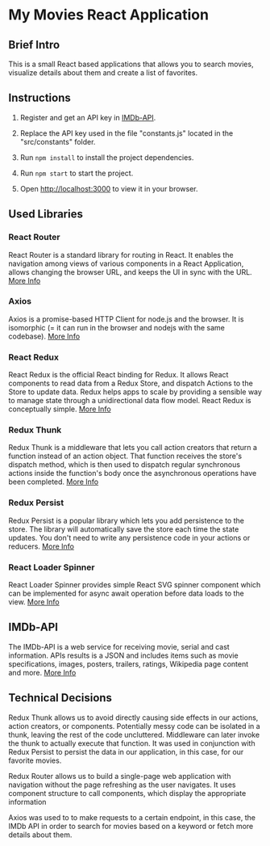 # My Movies React Application

## Brief Intro

This is a small React based applications that allows you to search movies, visualize details about them and create a list of favorites.

## Instructions

1. Register and get an API key in [IMDb-API](https://imdb-api.com/).

2. Replace the API key used in the file "constants.js" located in the "src/constants" folder.

3. Run `npm install` to install the project dependencies.

4. Run `npm start` to start the project.

5. Open [http://localhost:3000](http://localhost:3000) to view it in your browser.

## Used Libraries

### React Router

React Router is a standard library for routing in React. It enables the navigation among views of various components in a React Application, allows changing the browser URL, and keeps the UI in sync with the URL. [More Info](https://reactrouter.com/)

### Axios

Axios is a promise-based HTTP Client for node.js and the browser. It is isomorphic (= it can run in the browser and nodejs with the same codebase). [More Info](https://axios-http.com/docs/intro)

### React Redux

React Redux is the official React binding for Redux. It allows React components to read data from a Redux Store, and dispatch Actions to the Store to update data. Redux helps apps to scale by providing a sensible way to manage state through a unidirectional data flow model. React Redux is conceptually simple. [More Info](https://react-redux.js.org)

### Redux Thunk

Redux Thunk is a middleware that lets you call action creators that return a function instead of an action object. That function receives the store's dispatch method, which is then used to dispatch regular synchronous actions inside the function's body once the asynchronous operations have been completed. [More Info](https://github.com/reduxjs/redux-thunk)

### Redux Persist

Redux Persist is a popular library which lets you add persistence to the store. The library will automatically save the store each time the state updates. You don't need to write any persistence code in your actions or reducers. [More Info](https://github.com/rt2zz/redux-persist)

### React Loader Spinner

React Loader Spinner provides simple React SVG spinner component which can be implemented for async await operation before data loads to the view. [More Info](https://github.com/mhnpd/react-loader-spinner)

## IMDb-API

The IMDb-API is a web service for receiving movie, serial and cast information. APIs results is a JSON and includes items such as movie specifications, images, posters, trailers, ratings, Wikipedia page content and more. [More Info](https://imdb-api.com/)

## Technical Decisions

Redux Thunk allows us to avoid directly causing side effects in our actions, action creators, or components. Potentially messy code can be isolated in a thunk, leaving the rest of the code uncluttered. Middleware can later invoke the thunk to actually execute that function. It was used in conjunction with Redux Persist to persist the data in our application, in this case, for our favorite movies.

Redux Router allows us to build a single-page web application with navigation without the page refreshing as the user navigates. It uses component structure to call components, which display the appropriate information

Axios was used to to make requests to a certain endpoint, in this case, the IMDb API in order to search for movies based on a keyword or fetch more details about them.
